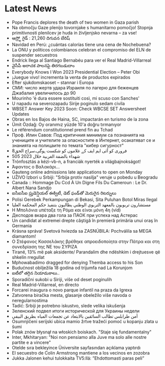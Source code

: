# Latest News
-  Pope Francis deplores the death of two women in Gaza parish
-  Na območju Gaze plenijo tovornjake s humanitarno pomočjo! Stopnja primitivnosti plenilcev je huda in življenjsko nevarna – za vse!
-  ఆస్ర్టో గైడ్‌ : 21,260 దిగువన బేరిష్‌
-  Navidad en Perú: ¿cuántas calorías tiene una cena de Nochebuena?
-  La ONU y políticos colombianos celebran el compromiso del ELN de suspender secuestros
-  Endrick llega al Santiago Bernabéu para ver el Real Madrid-Villarreal
-  వైసీపీ అరాచక పాలనపై తిరగబడుదాం
-  Everybody Knows I Won 2023 Presidential Election – Peter Obi
-  ¡Juegue vivo! incrementa la venta de productos expirados
-  Efter sjukdomskaoset – stannar i Europa
-  СМИ: число жертв удара Израиля по лагерю для беженцев Джабалия увеличилось до 90
-  Mourinho 'è dura essere sostituiti così, mi scuso con Sanches'
-  U napadu na severozapadu Sirije poginulo sedam civila
-  WBSET Answer Key 2023 Soon: Check WBCSE SET Answersheet Updates
-  Obras en los Bajos de Haina, SC, impactarán en turismo de la zona
-  Ümit Özdağ: Oy oranımız yüzde 10'a doğru tırmanıyor
-  Le référendum constitutionnel prend fin au Tchad
-  Проф. Илин Савов: Под критичния минимум са познанията на учениците и учителите за опасностите в Интернет, осакатяват се и знанията на полицаите по темата "кибер сигурност"
-  8فروری کو آئی ایم ایف کے غلاموں کو شکست ہوگی،سراج الحق
-  505 شهداء بالضفة الغربية خلال 2023
-  Trónfosztás a kézi-vb-n, a franciák nyerték a világbajnokságot!
-  Άφαντος ο Βαλακάρι…
-  Gauteng online admissions late applications to open on Monday
-  UŽIVO Izbori u Srbiji: "Srbija protiv nasilja" veruje u pobedu u Beogradu
-  Canada :: Hommage Du Ccd À Un Digne Fils Du Cameroun : Le Dr. Albert Nana Sandjo
-  ఐసీఐసీఐ ప్రుడెన్షియల్‌ ఈక్విటీ, డెట్‌ ఫండ్‌తో మెరుగైన రిటర్నులు
-  Polisi Gerebek Perkampungan di Bekasi, Sita Puluhan Botol Miras Ilegal
-  مستشارون تربويون بالمعهد التربوي الوطني يطالبون بتنفيذ حكم المحكمة العليا
-  Η Μπολόνια υπέταξε τη Ρόμα και είναι μόνη 4η (vid)
-  Десподов вкара два гола за ПАОК при успеха над Астерас
-  Un candidat al extremei drepte câştigă în premieră primăria unui oraş în Germania
-  Krásna správa! Svetová hviezda sa ZASNÚBILA: Pochválila sa MEGA diamantom!
-  Ο Στέφανος Κασσελάκης βρέθηκε απροειδοποίητα στην Πάτρα και στη συνεδρίαση της ΝΕ του ΣΥΡΙΖΑ
-  Tiranë, 13% më pak aksidente/ Parandalim dhe ndëshkim i drejtuesve që shkelin rregullat
-  Mphowabadimo dragged for denying Themba access to his Son
-  Budućnost obilježila 18 godina od trijumfa nad La Korunjom
-  ఐటీలో తగ్గిన నియామకాలు..
-  Sporadični sukobi u Siriji, više od deset poginulih
-  Real Madrid-Villarreal, en directo
-  Forcarei inaugura o novo parque infantil na praza da Igrexa
-  Zatvorena biračka mesta, glasanje obeležilo više navoda o neregularnostima
-  Tadić: Srbiji je potrebno iskustvo, slede velika iskušenja
-  Зеленский подвел итоги исторической для Украины недели
-  أمن طرابلس تطالب السائقين بالابتعاد عن تجمعات المياه بطريق البيفي
-  Osumnjičeni serijski ubica mamio žrtve tražeći pomoć u kopanju zlata u šumi
-  Polak znów błysnął na włoskich boiskach. "Staje się fundamentalny"
-  Inter, Mkhitaryan: "Noi non pensiamo alla Juve ma solo alle nostre partite e a vincere"
-  Otelde sıra bekleyince Üniversite sayfasından açıklama yaptırdı
-  El secuestro de Colin Armstrong mantiene a los vecinos en zozobra
-  Jukka Jalonen kehui tulokkaita TV5:llä: ”Ehdottomasti paras peli”
